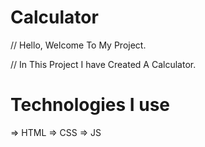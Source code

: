 # Calculator

// Hello, Welcome To My Project.

// In This Project I have Created A Calculator.

# Technologies I use 

=> HTML
=> CSS
=> JS
